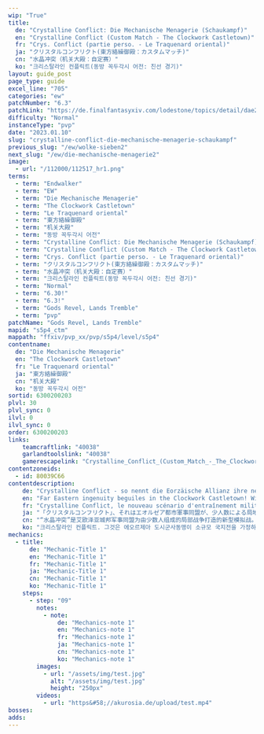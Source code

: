 ```yaml
---
wip: "True"
title:
  de: "Crystalline Conflict: Die Mechanische Menagerie (Schaukampf)"
  en: "Crystalline Conflict (Custom Match - The Clockwork Castletown)"
  fr: "Crys. Conflict (partie perso. - Le Traquenard oriental)"
  ja: "クリスタルコンフリクト(東方絡繰御殿：カスタムマッチ)"
  cn: "水晶冲突（机关大殿：自定赛）"
  ko: "크리스탈라인 컨플릭트(동방 꼭두각시 어전: 친선 경기)"
layout: guide_post
page_type: guide
excel_line: "705"
categories: "ew"
patchNumber: "6.3"
patchLink: "https://de.finalfantasyxiv.com/lodestone/topics/detail/dae2739d1e0f4508dc8bf0f6f30a5f4b50d23d0a"
difficulty: "Normal"
instanceType: "pvp"
date: "2023.01.10"
slug: "crystalline-conflict-die-mechanische-menagerie-schaukampf"
previous_slug: "/ew/wolke-sieben2"
next_slug: "/ew/die-mechanische-menagerie2"
image:
  - url: "/112000/112517_hr1.png"
terms:
  - term: "Endwalker"
  - term: "EW"
  - term: "Die Mechanische Menagerie"
  - term: "The Clockwork Castletown"
  - term: "Le Traquenard oriental"
  - term: "東方絡繰御殿"
  - term: "机关大殿"
  - term: "동방 꼭두각시 어전"
  - term: "Crystalline Conflict: Die Mechanische Menagerie (Schaukampf)"
  - term: "Crystalline Conflict (Custom Match - The Clockwork Castletown)"
  - term: "Crys. Conflict (partie perso. - Le Traquenard oriental)"
  - term: "クリスタルコンフリクト(東方絡繰御殿：カスタムマッチ)"
  - term: "水晶冲突（机关大殿：自定赛）"
  - term: "크리스탈라인 컨플릭트(동방 꼭두각시 어전: 친선 경기)"
  - term: "Normal"
  - term: "6.30!"
  - term: "6.3!"
  - term: "Gods Revel, Lands Tremble"
  - term: "pvp"
patchName: "Gods Revel, Lands Tremble"
mapid: "s5p4_ctm"
mappath: "ffxiv/pvp_xx/pvp/s5p4/level/s5p4"
contentname:
  de: "Die Mechanische Menagerie"
  en: "The Clockwork Castletown"
  fr: "Le Traquenard oriental"
  ja: "東方絡繰御殿"
  cn: "机关大殿"
  ko: "동방 꼭두각시 어전"
sortid: 6300200203
plvl: 30
plvl_sync: 0
ilvl: 0
ilvl_sync: 0
order: 6300200203
links:
    teamcraftlink: "40038"
    garlandtoolslink: "40038"
    gamerescapelink: "Crystalline_Conflict_(Custom_Match_-_The_Clockwork_Castletown)"
contentzoneids:
  - id: 80039C66
contentdescription:
    de: "Crystalline Conflict - so nennt die Eorzäische Allianz ihre neueste Gefechtsübung, die ein Scharmützel zwischen zwei kleinen Trupps simuliert. Es gilt, ein hitziges Schlachtfeld voller magischer Mechanismen zu dominieren und einen Kristall, der das Herzstück der Übung darstellt, sicher an sein Ziel zu bringen!"
    en: "Far Eastern ingenuity beguiles in the Clockwork Castletown! With Astra and Umbra at the mercy of the arena's art and artifice, newcome pups and Wolves' Den regulars alike must keep their wits about them if they are to triumph on an ever-changing battlefield.<br/><br/><br/><br/>At the end of the crystal line, who will stand victorious? Will it be you?"
    fr: "Crystalline Conflict, le nouveau scénario d'entraînement militaire imaginé par l'Alliance éorzéenne, met en scène de petites escouades se livrant de féroces escarmouches. Il ne s'agit pas simplement de vaincre l'équipe adverse, mais d'acheminer une ressource clef unique, le cristal tactique, jusqu'à l'objectif; le tout dans des décors variés, fruits d'un illusionnisme de haut vol. Aux armes, combattants, la victoire se trouve au bout du chemin!"
    ja: "「クリスタルコンフリクト」、それはエオルゼア都市軍事同盟が、少人数による局地戦を想定した新たなる模擬戦である。既存の対人戦闘に、重要物資「タクティカルクリスタル」を確保して目的地に移送するという戦略要素を加味。最新の幻影投射技術で再現された、多彩な環境下で勝利を目指せ！"
    cn: "“水晶冲突”是艾欧泽亚城邦军事同盟为由少数人组成的局部战争打造的新型模拟战。在现有的对人战斗的基础上，增加了确保重要物资“战术水晶”并将其转移到目的地的战略要素。在用最新全息投影技术再现的多彩环境中努力取得胜利吧！"
    ko: "크리스탈라인 컨플릭트. 그것은 에오르제아 도시군사동맹이 소규모 국지전을 가정하여 꾸민 새로운 모의 전투이다. 기존의 대인 전투에, 중요 물자인 '전술 크리스탈'을 확보해서 목적지까지 운반하는 전략적인 요소가 가미되었다. 최신 환영 투사 기술로 재현한 다채로운 환경에서, 승리를 위해 싸워라!"
mechanics:
  - title:
      de: "Mechanic-Title 1"
      en: "Mechanic-Title 1"
      fr: "Mechanic-Title 1"
      ja: "Mechanic-Title 1"
      cn: "Mechanic-Title 1"
      ko: "Mechanic-Title 1"
    steps:
      - step: "09"
        notes:
          - note:
              de: "Mechanics-note 1"
              en: "Mechanics-note 1"
              fr: "Mechanics-note 1"
              ja: "Mechanics-note 1"
              cn: "Mechanics-note 1"
              ko: "Mechanics-note 1"
        images:
          - url: "/assets/img/test.jpg"
            alt: "/assets/img/test.jpg"
            height: "250px"
        videos:
          - url: "https&#58;//akurosia.de/upload/test.mp4"
bosses:
adds:
---
```

